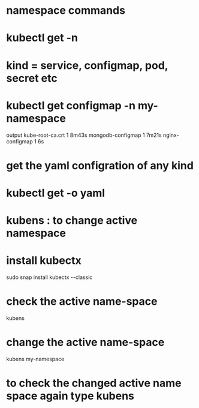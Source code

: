 








# namespace commands

# kubectl get <kind> -n <namespace name>    
# kind = service, configmap, pod, secret etc
# kubectl get configmap -n my-namespace

output
kube-root-ca.crt    1      8m43s
mongodb-configmap   1      7m21s
nginx-configmap     1      6s

# get the yaml configration of any kind

# kubectl get <kind> -o yaml


# kubens : to change active namespace 

# install kubectx

sudo snap install kubectx --classic


# check the active name-space
kubens

# change the active name-space

kubens my-namespace

# to check the changed active name space again type kubens


